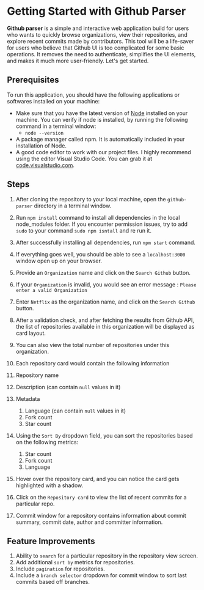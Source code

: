# Getting Started with Github Parser

**Github parser** is a simple and interactive web application build for users who wants to quickly browse organizations, view their repositories, and explore recent commits made by contributors.  This tool will be a life-saver for users who believe that Github UI is too complicated for some basic operations. It removes the need to authenticate, simplifies the UI elements, and makes it much more user-friendly. Let's get started. 

## Prerequisites

To run this application, you should have the following applications or softwares installed on your machine: 

* Make sure that you have the latest version of [Node](https://nodejs.org/en/) installed on your machine. You can verify if node is installed, by running the following command in a terminal window: 
  * `node --version`
* A package manager called npm. It is automatically included in your installation of Node.
* A good code editor to work with our project files. I highly recommend using the editor Visual Studio Code. You can grab it at [code.visualstudio.com](https://code.visualstudio.com/).

## Steps

1. After cloning the repository to your local machine, open the `github-parser` directory in a terminal window.
2. Run `npm install` command to install all dependencies in the local node_modules folder. If you encounter permission issues, try to add `sudo` to your command `sudo npm isntall` and re run it. 
3. After successfully installing all dependencies, run `npm start` command. 
4. If everything goes well, you should be able to see a `localhost:3000` window open up on your browser.
5. Provide an `Organization` name and click on the `Search Github` button. 
6. If your `Organization` is invalid, you would see an error message : `Please enter a valid Organization`
7. Enter `Netflix` as the organization name, and click on the `Search Github` button. 
8. After a validation check, and after fetching the results from Github API, the list of repositories available in this organization will be displayed as card layout.
9. You can also view the total number of repositories under this organization.
10. Each repository card would contain the following information
   1. Repository name 
   2. Description (can contain `null` values in it)
   3. Metadata
      1. Language (can contain `null` values in it)
      2. Fork count 
      3. Star count
  
11. Using the `Sort By` dropdown field, you can sort the repositories based on the following metrics: 
    1. Star count
    2. Fork count 
    3. Language 

12. Hover over the repository card, and you can notice the card gets highlighted with a shadow. 
13. Click on the `Repository card` to view the list of recent commits for a particular repo. 
14. Commit window for a repository contains information about commit summary, commit date, author and committer information. 


## Feature Improvements

1. Ability to `search` for a particular repository in the repository view screen.
2. Add additional `sort by` metrics for repositories. 
3. Include `pagination` for repositories.
4. Include a `branch selector` dropdown for commit window to sort last commits based off branches.



